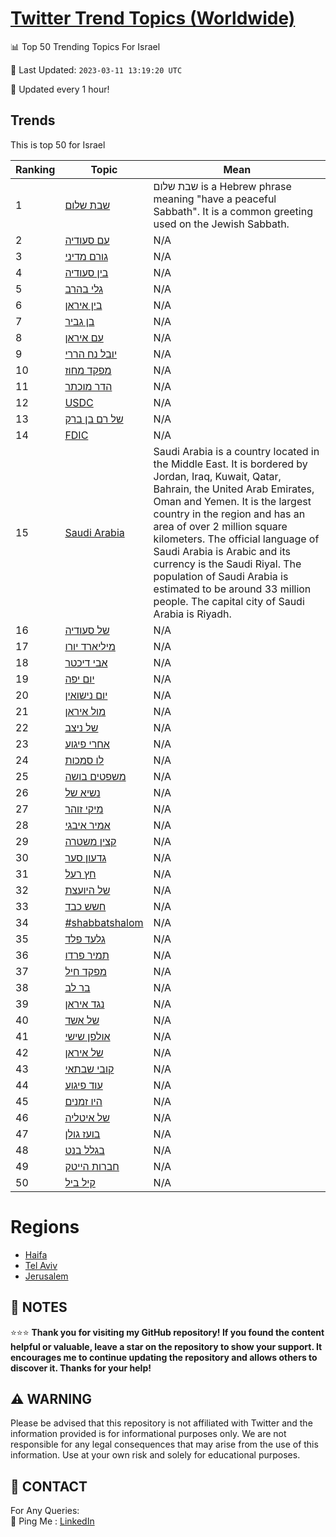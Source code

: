 [Twitter Trend Topics (Worldwide)](https://github.com/ErcinDedeoglu/Twitter-Trend-Topics)
==========


📊 Top 50 Trending Topics For Israel

📆 Last Updated: `2023-03-11 13:19:20 UTC`

🔧 Updated every 1 hour!


## Trends

This is top 50 for Israel

| Ranking | Topic | Mean |
| ------- | ------------ | ------------ |
| 1 | [שבת שלום](http://twitter.com/search?q=%d7%a9%d7%91%d7%aa+%d7%a9%d7%9c%d7%95%d7%9d) | שבת שלום is a Hebrew phrase meaning "have a peaceful Sabbath". It is a common greeting used on the Jewish Sabbath. |
| 2 | [עם סעודיה](http://twitter.com/search?q=%d7%a2%d7%9d+%d7%a1%d7%a2%d7%95%d7%93%d7%99%d7%94) | N/A |
| 3 | [גורם מדיני](http://twitter.com/search?q=%d7%92%d7%95%d7%a8%d7%9d+%d7%9e%d7%93%d7%99%d7%a0%d7%99) | N/A |
| 4 | [בין סעודיה](http://twitter.com/search?q=%d7%91%d7%99%d7%9f+%d7%a1%d7%a2%d7%95%d7%93%d7%99%d7%94) | N/A |
| 5 | [גלי בהרב](http://twitter.com/search?q=%d7%92%d7%9c%d7%99+%d7%91%d7%94%d7%a8%d7%91) | N/A |
| 6 | [בין איראן](http://twitter.com/search?q=%d7%91%d7%99%d7%9f+%d7%90%d7%99%d7%a8%d7%90%d7%9f) | N/A |
| 7 | [בן גביר](http://twitter.com/search?q=%d7%91%d7%9f+%d7%92%d7%91%d7%99%d7%a8) | N/A |
| 8 | [עם איראן](http://twitter.com/search?q=%d7%a2%d7%9d+%d7%90%d7%99%d7%a8%d7%90%d7%9f) | N/A |
| 9 | [יובל נח הררי](http://twitter.com/search?q=%d7%99%d7%95%d7%91%d7%9c+%d7%a0%d7%97+%d7%94%d7%a8%d7%a8%d7%99) | N/A |
| 10 | [מפקד מחוז](http://twitter.com/search?q=%d7%9e%d7%a4%d7%a7%d7%93+%d7%9e%d7%97%d7%95%d7%96) | N/A |
| 11 | [הדר מוכתר](http://twitter.com/search?q=%d7%94%d7%93%d7%a8+%d7%9e%d7%95%d7%9b%d7%aa%d7%a8) | N/A |
| 12 | [USDC](http://twitter.com/search?q=USDC) | N/A |
| 13 | [של רם בן ברק](http://twitter.com/search?q=%d7%a9%d7%9c+%d7%a8%d7%9d+%d7%91%d7%9f+%d7%91%d7%a8%d7%a7) | N/A |
| 14 | [FDIC](http://twitter.com/search?q=FDIC) | N/A |
| 15 | [Saudi Arabia](http://twitter.com/search?q=Saudi+Arabia) | Saudi Arabia is a country located in the Middle East. It is bordered by Jordan, Iraq, Kuwait, Qatar, Bahrain, the United Arab Emirates, Oman and Yemen. It is the largest country in the region and has an area of over 2 million square kilometers. The official language of Saudi Arabia is Arabic and its currency is the Saudi Riyal. The population of Saudi Arabia is estimated to be around 33 million people. The capital city of Saudi Arabia is Riyadh. |
| 16 | [של סעודיה](http://twitter.com/search?q=%d7%a9%d7%9c+%d7%a1%d7%a2%d7%95%d7%93%d7%99%d7%94) | N/A |
| 17 | [מיליארד יורו](http://twitter.com/search?q=%d7%9e%d7%99%d7%9c%d7%99%d7%90%d7%a8%d7%93+%d7%99%d7%95%d7%a8%d7%95) | N/A |
| 18 | [אבי דיכטר](http://twitter.com/search?q=%d7%90%d7%91%d7%99+%d7%93%d7%99%d7%9b%d7%98%d7%a8) | N/A |
| 19 | [יום יפה](http://twitter.com/search?q=%d7%99%d7%95%d7%9d+%d7%99%d7%a4%d7%94) | N/A |
| 20 | [יום נישואין](http://twitter.com/search?q=%d7%99%d7%95%d7%9d+%d7%a0%d7%99%d7%a9%d7%95%d7%90%d7%99%d7%9f) | N/A |
| 21 | [מול איראן](http://twitter.com/search?q=%d7%9e%d7%95%d7%9c+%d7%90%d7%99%d7%a8%d7%90%d7%9f) | N/A |
| 22 | [של ניצב](http://twitter.com/search?q=%d7%a9%d7%9c+%d7%a0%d7%99%d7%a6%d7%91) | N/A |
| 23 | [אחרי פיגוע](http://twitter.com/search?q=%d7%90%d7%97%d7%a8%d7%99+%d7%a4%d7%99%d7%92%d7%95%d7%a2) | N/A |
| 24 | [לו סמכות](http://twitter.com/search?q=%d7%9c%d7%95+%d7%a1%d7%9e%d7%9b%d7%95%d7%aa) | N/A |
| 25 | [משפטים בושה](http://twitter.com/search?q=%d7%9e%d7%a9%d7%a4%d7%98%d7%99%d7%9d+%d7%91%d7%95%d7%a9%d7%94) | N/A |
| 26 | [נשיא של](http://twitter.com/search?q=%d7%a0%d7%a9%d7%99%d7%90+%d7%a9%d7%9c) | N/A |
| 27 | [מיקי זוהר](http://twitter.com/search?q=%d7%9e%d7%99%d7%a7%d7%99+%d7%96%d7%95%d7%94%d7%a8) | N/A |
| 28 | [אמיר איבגי](http://twitter.com/search?q=%d7%90%d7%9e%d7%99%d7%a8+%d7%90%d7%99%d7%91%d7%92%d7%99) | N/A |
| 29 | [קצין משטרה](http://twitter.com/search?q=%d7%a7%d7%a6%d7%99%d7%9f+%d7%9e%d7%a9%d7%98%d7%a8%d7%94) | N/A |
| 30 | [גדעון סער](http://twitter.com/search?q=%d7%92%d7%93%d7%a2%d7%95%d7%9f+%d7%a1%d7%a2%d7%a8) | N/A |
| 31 | [חץ רעל](http://twitter.com/search?q=%d7%97%d7%a5+%d7%a8%d7%a2%d7%9c) | N/A |
| 32 | [של היועצת](http://twitter.com/search?q=%d7%a9%d7%9c+%d7%94%d7%99%d7%95%d7%a2%d7%a6%d7%aa) | N/A |
| 33 | [חשש כבד](http://twitter.com/search?q=%d7%97%d7%a9%d7%a9+%d7%9b%d7%91%d7%93) | N/A |
| 34 | [#shabbatshalom](http://twitter.com/search?q=%23shabbatshalom) | N/A |
| 35 | [גלעד פלד](http://twitter.com/search?q=%d7%92%d7%9c%d7%a2%d7%93+%d7%a4%d7%9c%d7%93) | N/A |
| 36 | [תמיר פרדו](http://twitter.com/search?q=%d7%aa%d7%9e%d7%99%d7%a8+%d7%a4%d7%a8%d7%93%d7%95) | N/A |
| 37 | [מפקד חיל](http://twitter.com/search?q=%d7%9e%d7%a4%d7%a7%d7%93+%d7%97%d7%99%d7%9c) | N/A |
| 38 | [בר לב](http://twitter.com/search?q=%d7%91%d7%a8+%d7%9c%d7%91) | N/A |
| 39 | [נגד איראן](http://twitter.com/search?q=%d7%a0%d7%92%d7%93+%d7%90%d7%99%d7%a8%d7%90%d7%9f) | N/A |
| 40 | [של אשד](http://twitter.com/search?q=%d7%a9%d7%9c+%d7%90%d7%a9%d7%93) | N/A |
| 41 | [אולפן שישי](http://twitter.com/search?q=%d7%90%d7%95%d7%9c%d7%a4%d7%9f+%d7%a9%d7%99%d7%a9%d7%99) | N/A |
| 42 | [של איראן](http://twitter.com/search?q=%d7%a9%d7%9c+%d7%90%d7%99%d7%a8%d7%90%d7%9f) | N/A |
| 43 | [קובי שבתאי](http://twitter.com/search?q=%d7%a7%d7%95%d7%91%d7%99+%d7%a9%d7%91%d7%aa%d7%90%d7%99) | N/A |
| 44 | [עוד פיגוע](http://twitter.com/search?q=%d7%a2%d7%95%d7%93+%d7%a4%d7%99%d7%92%d7%95%d7%a2) | N/A |
| 45 | [היו זמנים](http://twitter.com/search?q=%d7%94%d7%99%d7%95+%d7%96%d7%9e%d7%a0%d7%99%d7%9d) | N/A |
| 46 | [של איטליה](http://twitter.com/search?q=%d7%a9%d7%9c+%d7%90%d7%99%d7%98%d7%9c%d7%99%d7%94) | N/A |
| 47 | [בועז גולן](http://twitter.com/search?q=%d7%91%d7%95%d7%a2%d7%96+%d7%92%d7%95%d7%9c%d7%9f) | N/A |
| 48 | [בגלל בנט](http://twitter.com/search?q=%d7%91%d7%92%d7%9c%d7%9c+%d7%91%d7%a0%d7%98) | N/A |
| 49 | [חברות הייטק](http://twitter.com/search?q=%d7%97%d7%91%d7%a8%d7%95%d7%aa+%d7%94%d7%99%d7%99%d7%98%d7%a7) | N/A |
| 50 | [קיל ביל](http://twitter.com/search?q=%d7%a7%d7%99%d7%9c+%d7%91%d7%99%d7%9c) | N/A |



# Regions

* [Haifa](</Israel/Haifa.md>)
* [Tel Aviv](</Israel/Tel Aviv.md>)
* [Jerusalem](</Israel/Jerusalem.md>)



## 📝 NOTES

⭐⭐⭐ **Thank you for visiting my GitHub repository! If you found the content helpful or valuable, leave a star on the repository to show your support. It encourages me to continue updating the repository and allows others to discover it. Thanks for your help!**


## ⚠️ WARNING

Please be advised that this repository is not affiliated with Twitter and the information provided is for informational purposes only. We are not responsible for any legal consequences that may arise from the use of this information. Use at your own risk and solely for educational purposes.


## 📨 CONTACT

 For Any Queries:  
            🏓 Ping Me : [LinkedIn](https://www.linkedin.com/in/ercindedeoglu/)
